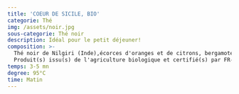 ```yaml
---
title: 'COEUR DE SICILE, BIO'
categorie: Thé
img: /assets/noir.jpg
sous-categorie: Thé noir
description: Idéal pour le petit déjeuner!
composition: >-
  Thé noir de Nilgiri (Inde),écorces d'oranges et de citrons, bergamote. 
  Produit(s) issu(s) de l'agriculture biologique et certifié(s) par FR-BIO-01.
temps: 3-5 mn
degree: 95°C
time: Matin
---
```


